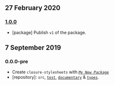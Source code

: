 ## 27 February 2020

### [1.0.0](https://github.com/artdecocode/closure-stylesheets/compare/v0.0.0...v1.0.0)

- [package] Publish `v1` of the package.

## 7 September 2019

### 0.0.0-pre

- Create `closure-stylesheets` with _[`My New Package`](https://mnpjs.org)_
- [repository]: `src`, [`test`](https://contexttesting.com), [`documentary`](https://readme.page) & [`types`](https://typedef.page).